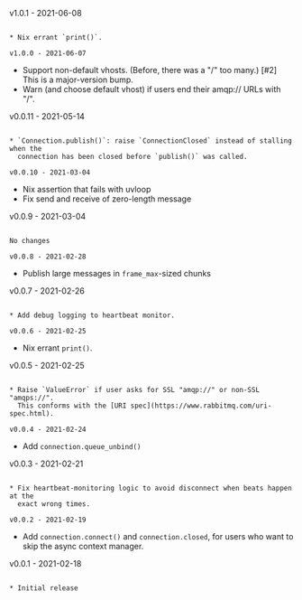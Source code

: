 v1.0.1 - 2021-06-08
~~~~~~~~~~~~~~~~~~~

* Nix errant `print()`.

v1.0.0 - 2021-06-07
~~~~~~~~~~~~~~~~~~~

* Support non-default vhosts. (Before, there was a "/" too many.) [#2]
  This is a major-version bump.
* Warn (and choose default vhost) if users end their amqp:// URLs with "/".

v0.0.11 - 2021-05-14
~~~~~~~~~~~~~~~~~~~~

* `Connection.publish()`: raise `ConnectionClosed` instead of stalling when the
  connection has been closed before `publish()` was called.

v0.0.10 - 2021-03-04
~~~~~~~~~~~~~~~~~~~~

* Nix assertion that fails with uvloop
* Fix send and receive of zero-length message

v0.0.9 - 2021-03-04
~~~~~~~~~~~~~~~~~~~

No changes

v0.0.8 - 2021-02-28
~~~~~~~~~~~~~~~~~~~

* Publish large messages in `frame_max`-sized chunks

v0.0.7 - 2021-02-26
~~~~~~~~~~~~~~~~~~~

* Add debug logging to heartbeat monitor.

v0.0.6 - 2021-02-25
~~~~~~~~~~~~~~~~~~~

* Nix errant `print()`.

v0.0.5 - 2021-02-25
~~~~~~~~~~~~~~~~~~~

* Raise `ValueError` if user asks for SSL "amqp://" or non-SSL "amqps://".
  This conforms with the [URI spec](https://www.rabbitmq.com/uri-spec.html).

v0.0.4 - 2021-02-24
~~~~~~~~~~~~~~~~~~~

* Add `connection.queue_unbind()`

v0.0.3 - 2021-02-21
~~~~~~~~~~~~~~~~~~~

* Fix heartbeat-monitoring logic to avoid disconnect when beats happen at the
  exact wrong times.

v0.0.2 - 2021-02-19
~~~~~~~~~~~~~~~~~~~

* Add `connection.connect()` and `connection.closed`, for users who want to
  skip the async context manager.

v0.0.1 - 2021-02-18
~~~~~~~~~~~~~~~~~~~

* Initial release
